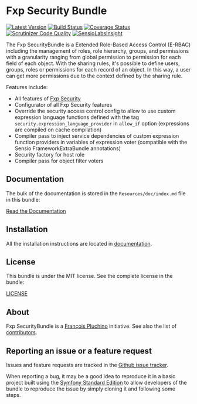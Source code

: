 Fxp Security Bundle
===================

[![Latest Version](https://img.shields.io/packagist/v/fxp/security-bundle.svg)](https://packagist.org/packages/fxp/security-bundle)
[![Build Status](https://img.shields.io/travis/fxpio/fxp-security-bundle/master.svg)](https://travis-ci.org/fxpio/fxp-security-bundle)
[![Coverage Status](https://img.shields.io/coveralls/fxpio/fxp-security-bundle/master.svg)](https://coveralls.io/r/fxpio/fxp-security-bundle?branch=master)
[![Scrutinizer Code Quality](https://img.shields.io/scrutinizer/g/fxpio/fxp-security-bundle/master.svg)](https://scrutinizer-ci.com/g/fxpio/fxp-security-bundle?branch=master)
[![SensioLabsInsight](https://img.shields.io/sensiolabs/i/74707490-7a7f-4dd8-91c9-84af5de547a1.svg)](https://insight.sensiolabs.com/projects/74707490-7a7f-4dd8-91c9-84af5de547a1)

The Fxp SecurityBundle is a Extended Role-Based Access Control (E-RBAC) including the management of roles,
role hierarchy, groups, and permissions with a granularity ranging from global permission to permission for
each field of each object. With the sharing rules, it's possible to define users, groups, roles or permissions
for each record of an object. In this way, a user can get more permissions due to the context defined by the
sharing rule.

Features include:

- All features of [Fxp Security](https://github.com/fxpio/fxp-security)
- Configurator of all Fxp Security features
- Override the security access control config to allow to use custom expression language
  functions defined with the tag `security.expression_language_provider` in `allow_if` option
  (expressions are compiled on cache compilation)
- Compiler pass to inject service dependencies of custom expression function providers in
  variables of expression voter (compatible with the Sensio FrameworkExtraBundle annotations)
- Security factory for host role
- Compiler pass for object filter voters

Documentation
-------------

The bulk of the documentation is stored in the `Resources/doc/index.md`
file in this bundle:

[Read the Documentation](Resources/doc/index.md)

Installation
------------

All the installation instructions are located in [documentation](Resources/doc/index.md).

License
-------

This bundle is under the MIT license. See the complete license in the bundle:

[LICENSE](LICENSE)

About
-----

Fxp SecurityBundle is a [François Pluchino](https://github.com/francoispluchino) initiative.
See also the list of [contributors](https://github.com/fxpio/fxp-security-bundle/graphs/contributors).

Reporting an issue or a feature request
---------------------------------------

Issues and feature requests are tracked in the [Github issue tracker](https://github.com/fxpio/fxp-security-bundle/issues).

When reporting a bug, it may be a good idea to reproduce it in a basic project
built using the [Symfony Standard Edition](https://github.com/symfony/symfony-standard)
to allow developers of the bundle to reproduce the issue by simply cloning it
and following some steps.
